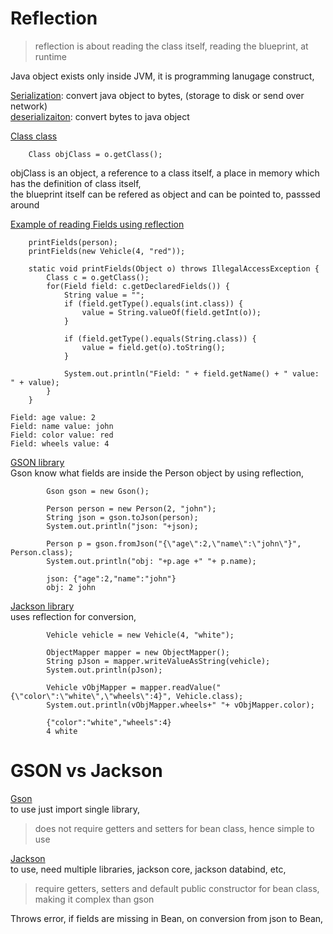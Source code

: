 # Reflection

> reflection is about reading the class itself, reading the blueprint, at runtime

Java object exists only inside JVM, it is programming lanugage construct,     

<ins>Serialization</ins>: convert java object to bytes, (storage to disk or send over network)    
<ins>deserializaiton</ins>: convert bytes to java object    

<ins>Class class</ins>          

        Class objClass = o.getClass();
objClass is an object, a reference to a class itself, a place in memory which has the definition of class itself,               
the blueprint itself can be refered as object and can be pointed to, passsed around             

<ins>Example of reading Fields using reflection</ins>           
```
    printFields(person);
    printFields(new Vehicle(4, "red"));

    static void printFields(Object o) throws IllegalAccessException {
        Class c = o.getClass();
        for(Field field: c.getDeclaredFields()) {
            String value = "";
            if (field.getType().equals(int.class)) {
                value = String.valueOf(field.getInt(o));
            }

            if (field.getType().equals(String.class)) {
                value = field.get(o).toString();
            }

            System.out.println("Field: " + field.getName() + " value: " + value);
        }
    }
    
Field: age value: 2
Field: name value: john
Field: color value: red
Field: wheels value: 4    
```

<ins>GSON library</ins>         
Gson know what fields are inside the Person object by using reflection, 

```
        Gson gson = new Gson();

        Person person = new Person(2, "john");
        String json = gson.toJson(person);
        System.out.println("json: "+json);

        Person p = gson.fromJson("{\"age\":2,\"name\":\"john\"}", Person.class);
        System.out.println("obj: "+p.age +" "+ p.name);
        
        json: {"age":2,"name":"john"}
        obj: 2 john
```

<ins>Jackson library</ins>              
uses reflection for conversion,         

```
        Vehicle vehicle = new Vehicle(4, "white");

        ObjectMapper mapper = new ObjectMapper();
        String pJson = mapper.writeValueAsString(vehicle);
        System.out.println(pJson);

        Vehicle vObjMapper = mapper.readValue("{\"color\":\"white\",\"wheels\":4}", Vehicle.class);
        System.out.println(vObjMapper.wheels+" "+ vObjMapper.color);
        
        {"color":"white","wheels":4}
        4 white
```


# GSON vs Jackson   

<ins>Gson</ins>         
to use just import single library,              
> does not require getters and setters for bean class, hence simple to use      

<ins>Jackson</ins>              
to use, need multiple libraries, jackson core, jackson databind, etc,           
> require getters, setters and default public constructor for bean class, making it complex than gson 

Throws error, if fields are missing in Bean, on conversion from json to Bean,               

